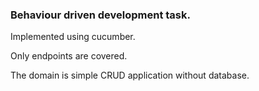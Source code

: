 ### Behaviour driven development task.

Implemented using cucumber.

Only endpoints are covered.

The domain is simple CRUD application without database.

